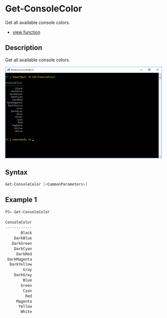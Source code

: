 # Get-ConsoleColor

Get all available console colors.

* [view function](https://github.com/BornToBeRoot/PowerShell/blob/master/Module/LazyAdmin/Functions/Get-ConsoleColor.ps1)

## Description

Get all available console colors.

![Screenshot](Images/Get-ConsoleColor.png?raw=true)

## Syntax

```powershell
Get-ConsoleColor [<CommonParameters>]
```

## Example 1

```powershell
PS> Get-ConsoleColor

ConsoleColor
------------
       Black
    DarkBlue
   DarkGreen
    DarkCyan
     DarkRed
 DarkMagenta
  DarkYellow
        Gray
    DarkGray
        Blue
       Green
        Cyan
         Red
     Magenta
      Yellow
       White
```